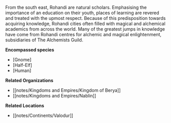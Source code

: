 From the south east, Rohandi are natural scholars. Emphasising the importance of an education on their youth, places of learning are revered and treated with the upmost respect. Because of this predisposition towards acquiring knowledge, Rohandi cities often filled with magical and alchemical academics from across the world. Many of the greatest jumps in knowledge have come from Rohandi centres for alchemic and magical enlightenment, subsidiaries of The Alchemists Guild.

**Encompassed species**

*   [Gnome]
*   [Half-Elf]
*   [Human]

**Related Organizations**

*   [[notes/Kingdoms and Empires/Kingdom of Berya]]
*   [[notes/Kingdoms and Empires/Nablin]]

**Related Locations**

*   [[notes/Continents/Valodur]]